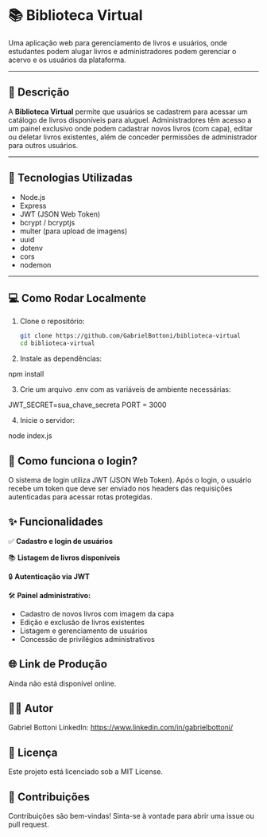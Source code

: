 # 📚 Biblioteca Virtual

Uma aplicação web para gerenciamento de livros e usuários, onde estudantes podem alugar livros e administradores podem gerenciar o acervo e os usuários da plataforma.

---

## 📝 Descrição

A **Biblioteca Virtual** permite que usuários se cadastrem para acessar um catálogo de livros disponíveis para aluguel. Administradores têm acesso a um painel exclusivo onde podem cadastrar novos livros (com capa), editar ou deletar livros existentes, além de conceder permissões de administrador para outros usuários.

---

## 🚀 Tecnologias Utilizadas

- Node.js
- Express
- JWT (JSON Web Token)
- bcrypt / bcryptjs
- multer (para upload de imagens)
- uuid
- dotenv
- cors
- nodemon

---

## 💻 Como Rodar Localmente

1. Clone o repositório:
   ```bash
   git clone https://github.com/GabrielBottoni/biblioteca-virtual
   cd biblioteca-virtual

2. Instale as dependências:

  npm install

3. Crie um arquivo .env com as variáveis de ambiente necessárias:

  JWT_SECRET=sua_chave_secreta
  PORT = 3000

4. Inicie o servidor:

  node index.js

## 🔐 Como funciona o login?

O sistema de login utiliza JWT (JSON Web Token). Após o login, o usuário recebe um token que deve ser enviado nos headers das requisições autenticadas para acessar rotas protegidas.

## ✨ Funcionalidades

✅ **Cadastro e login de usuários**

📚 **Listagem de livros disponíveis**

🔒 **Autenticação via JWT**

🛠 **Painel administrativo:**
- Cadastro de novos livros com imagem da capa
- Edição e exclusão de livros existentes
- Listagem e gerenciamento de usuários
- Concessão de privilégios administrativos


## 🌐 Link de Produção

Ainda não está disponível online.

## 👨‍💻 Autor

Gabriel Bottoni
LinkedIn: https://www.linkedin.com/in/gabrielbottoni/

## 📄 Licença

Este projeto está licenciado sob a MIT License.

## 🤝 Contribuições

Contribuições são bem-vindas!
Sinta-se à vontade para abrir uma issue ou pull request.



  
